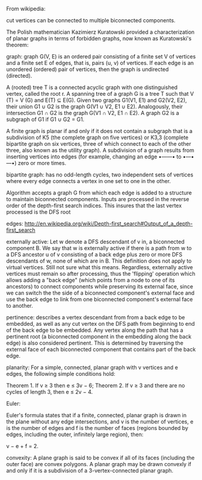 From wikipedia:

cut vertices can be connected to multiple biconnected components.

The Polish mathematician Kazimierz Kuratowski provided a characterization of planar graphs in terms of forbidden graphs, now known as Kuratowski's theorem:

graph: graph G(V, E) is an ordered pair consisting of a finite set V of vertices and a finite set
E of edges, that is, pairs (u, v) of vertices. If each edge is an unordered (ordered) pair of
vertices, then the graph is undirected (directed).

A (rooted) tree T is a connected acyclic graph with one distinguished vertex, called the
root r. A spanning tree of a graph G is a tree T such that V (T) = V (G) and E(T) ⊆ E(G).
Given two graphs G1(V1, E1) and G2(V2, E2), their union G1 ∪ G2 is the graph G(V1 ∪
V2, E1 ∪ E2). Analogously, their intersection G1 ∩ G2 is the graph G(V1 ∩ V2, E1 ∩ E2). A
graph G2 is a subgraph of G1 if G1 ∪ G2 = G1.

A finite graph is planar if and only if it does not contain a subgraph that is a subdivision of K5 (the complete graph on five vertices) or K3,3 (complete bipartite graph on six vertices, three of which connect to each of the other three, also known as the utility graph).
A subdivision of a graph results from inserting vertices into edges (for example, changing an edge •——• to •—•—•) zero or more times.

bipartite graph: has no odd-length cycles, two independent sets of vertices where every edge connects a vertex in one set to one in the other.

Algorithm accepts a graph G from which each edge is added to a structure to maintain biconnected components. Inputs are processed
in the reverse order of the depth-first search indices. This insures that the last vertex processed is the DFS root

edges: http://en.wikipedia.org/wiki/Depth-first_search#Output_of_a_depth-first_search

externally active: Let w denote a DFS descendant of v in, a biconnected component B. We say that w is externally active if there is a path from w to a DFS ancestor u of v consisting of a back edge plus zero or more DFS descendants of w, none of which are in B. This definition does not apply to virtual vertices. Still not sure what this means. Regardless, externally active vertices must remain so after processing, thus the 'flipping' operation which allows adding a "back edge" (which points from a node to one of its ancestors) to connect components while preserving its external face, since we can switch the the side of a biconnected component's external face and use the back edge to link from one biconnected component's external face to another.

pertinence: describes a vertex descendant from from a back edge to be embedded, as well as any cut vertex on the DFS path from beginning to end of the back edge to be embedded. Any vertex along the path that has a pertinent root (a biconnected component in the embedding along the back edge) is also considered pertinent. This is determined by traversing the external face of each biconnected component that contains part of the back edge.

planarity:
For a simple, connected, planar graph with v vertices and e edges, the following simple conditions hold:

Theorem 1. If v ≥ 3 then e ≤ 3v − 6;
Theorem 2. If v ≥ 3 and there are no cycles of length 3, then e ≤ 2v − 4.

Euler:

Euler's formula states that if a finite, connected, planar graph is drawn in the plane without any edge intersections, and v is the number of vertices, e is the number of edges and f is the number of faces (regions bounded by edges, including the outer, infinitely large region), then:

v − e + f = 2.

convexity:
A plane graph is said to be convex if all of its faces (including the outer face) are convex polygons. A planar graph may be drawn convexly if and only if it is a subdivision of a 3-vertex-connected planar graph.
